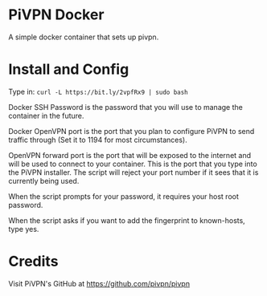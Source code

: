 # PiVPN Docker
A simple docker container that sets up pivpn.

# Install and Config
Type in:
 `curl -L https://bit.ly/2vpfRx9 | sudo bash`

Docker SSH Password is the password that you will use to manage the container in the future.

Docker OpenVPN port is the port that you plan to configure PiVPN to send traffic through (Set it to 1194 for most circumstances).

OpenVPN forward port is the port that will be exposed to the internet and will be used to connect to your container. This is the port that you type into the PiVPN installer. The script will reject your port number if it sees that it is currently being used.

When the script prompts for your password, it requires your host root password.

When the script asks if you want to add the fingerprint to known-hosts, type yes.

# Credits
Visit PiVPN's GitHub at https://github.com/pivpn/pivpn
